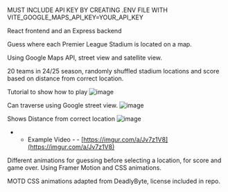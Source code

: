 MUST INCLUDE API KEY BY CREATING .ENV FILE WITH  VITE_GOOGLE_MAPS_API_KEY=YOUR_API_KEY

React frontend and an Express backend

Guess where each Premier League Stadium is located on a map.

Using Google Maps API, street view and satellite view.

20 teams in 24/25 season, randomly shuffled stadium locations and score based on distance from correct location.

Tutorial to show how to play
![image](https://github.com/user-attachments/assets/43738256-057b-428f-b554-647b38ff3d28)


Can traverse using Google street view.
![image](https://github.com/user-attachments/assets/c6699a8c-d4d4-4399-b9e5-22e0c5e57767)


Shows Distance from correct location
![image](https://github.com/user-attachments/assets/3e587a9a-ad75-40ff-8c90-ccd2d56e5e72)




- - Example Video - -
[https://imgur.com/a/Jv7z1V8](https://imgur.com/a/Jv7z1V8)

Different animations for guessing before selecting a location, for score and game over. 
Using Framer Motion and CSS animations.

MOTD CSS animations adapted from DeadlyByte, license included in repo.
